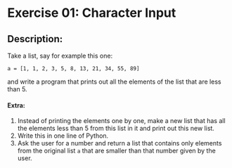 # Exercise 01: Character Input
## Description:
Take a list, say for example this one:

`a = [1, 1, 2, 3, 5, 8, 13, 21, 34, 55, 89]`

and write a program that prints out all the elements of the list that are less than 5.

#### Extra:
1. Instead of printing the elements one by one, make a new list that has all the elements less than 5 from this list in it and print out this new list.
2. Write this in one line of Python.
3. Ask the user for a number and return a list that contains only elements from the original list `a` that are smaller than that number given by the user.
